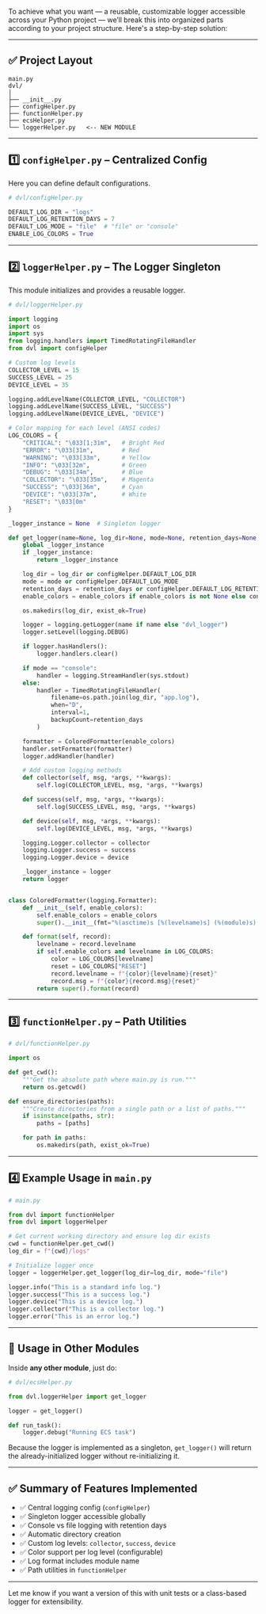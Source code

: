 To achieve what you want — a reusable, customizable logger accessible across your Python project — we’ll break this into organized parts according to your project structure. Here's a step-by-step solution:

---

## ✅ **Project Layout**

```
main.py
dvl/
│
├── __init__.py
├── configHelper.py
├── functionHelper.py
├── ecsHelper.py
└── loggerHelper.py   <-- NEW MODULE
```

---

## 1️⃣ `configHelper.py` – Centralized Config

Here you can define default configurations.

```python
# dvl/configHelper.py

DEFAULT_LOG_DIR = "logs"
DEFAULT_LOG_RETENTION_DAYS = 7
DEFAULT_LOG_MODE = "file"  # "file" or "console"
ENABLE_LOG_COLORS = True
```

---

## 2️⃣ `loggerHelper.py` – The Logger Singleton

This module initializes and provides a reusable logger.

```python
# dvl/loggerHelper.py

import logging
import os
import sys
from logging.handlers import TimedRotatingFileHandler
from dvl import configHelper

# Custom log levels
COLLECTOR_LEVEL = 15
SUCCESS_LEVEL = 25
DEVICE_LEVEL = 35

logging.addLevelName(COLLECTOR_LEVEL, "COLLECTOR")
logging.addLevelName(SUCCESS_LEVEL, "SUCCESS")
logging.addLevelName(DEVICE_LEVEL, "DEVICE")

# Color mapping for each level (ANSI codes)
LOG_COLORS = {
    "CRITICAL": "\033[1;31m",   # Bright Red
    "ERROR": "\033[31m",        # Red
    "WARNING": "\033[33m",      # Yellow
    "INFO": "\033[32m",         # Green
    "DEBUG": "\033[34m",        # Blue
    "COLLECTOR": "\033[35m",    # Magenta
    "SUCCESS": "\033[36m",      # Cyan
    "DEVICE": "\033[37m",       # White
    "RESET": "\033[0m"
}

_logger_instance = None  # Singleton logger

def get_logger(name=None, log_dir=None, mode=None, retention_days=None, enable_colors=None):
    global _logger_instance
    if _logger_instance:
        return _logger_instance

    log_dir = log_dir or configHelper.DEFAULT_LOG_DIR
    mode = mode or configHelper.DEFAULT_LOG_MODE
    retention_days = retention_days or configHelper.DEFAULT_LOG_RETENTION_DAYS
    enable_colors = enable_colors if enable_colors is not None else configHelper.ENABLE_LOG_COLORS

    os.makedirs(log_dir, exist_ok=True)

    logger = logging.getLogger(name if name else "dvl_logger")
    logger.setLevel(logging.DEBUG)

    if logger.hasHandlers():
        logger.handlers.clear()

    if mode == "console":
        handler = logging.StreamHandler(sys.stdout)
    else:
        handler = TimedRotatingFileHandler(
            filename=os.path.join(log_dir, "app.log"),
            when="D",
            interval=1,
            backupCount=retention_days
        )

    formatter = ColoredFormatter(enable_colors)
    handler.setFormatter(formatter)
    logger.addHandler(handler)

    # Add custom logging methods
    def collector(self, msg, *args, **kwargs):
        self.log(COLLECTOR_LEVEL, msg, *args, **kwargs)

    def success(self, msg, *args, **kwargs):
        self.log(SUCCESS_LEVEL, msg, *args, **kwargs)

    def device(self, msg, *args, **kwargs):
        self.log(DEVICE_LEVEL, msg, *args, **kwargs)

    logging.Logger.collector = collector
    logging.Logger.success = success
    logging.Logger.device = device

    _logger_instance = logger
    return logger


class ColoredFormatter(logging.Formatter):
    def __init__(self, enable_colors):
        self.enable_colors = enable_colors
        super().__init__(fmt="%(asctime)s [%(levelname)s] (%(module)s): %(message)s", datefmt="%Y-%m-%d %H:%M:%S")

    def format(self, record):
        levelname = record.levelname
        if self.enable_colors and levelname in LOG_COLORS:
            color = LOG_COLORS[levelname]
            reset = LOG_COLORS["RESET"]
            record.levelname = f"{color}{levelname}{reset}"
            record.msg = f"{color}{record.msg}{reset}"
        return super().format(record)
```

---

## 3️⃣ `functionHelper.py` – Path Utilities

```python
# dvl/functionHelper.py

import os

def get_cwd():
    """Get the absolute path where main.py is run."""
    return os.getcwd()

def ensure_directories(paths):
    """Create directories from a single path or a list of paths."""
    if isinstance(paths, str):
        paths = [paths]

    for path in paths:
        os.makedirs(path, exist_ok=True)
```

---

## 4️⃣ Example Usage in `main.py`

```python
# main.py

from dvl import functionHelper
from dvl import loggerHelper

# Get current working directory and ensure log dir exists
cwd = functionHelper.get_cwd()
log_dir = f"{cwd}/logs"

# Initialize logger once
logger = loggerHelper.get_logger(log_dir=log_dir, mode="file")

logger.info("This is a standard info log.")
logger.success("This is a success log.")
logger.device("This is a device log.")
logger.collector("This is a collector log.")
logger.error("This is an error log.")
```

---

## 🧪 Usage in Other Modules

Inside **any other module**, just do:

```python
# dvl/ecsHelper.py

from dvl.loggerHelper import get_logger

logger = get_logger()

def run_task():
    logger.debug("Running ECS task")
```

Because the logger is implemented as a singleton, `get_logger()` will return the already-initialized logger without re-initializing it.

---

## ✅ Summary of Features Implemented

* ✅ Central logging config (`configHelper`)
* ✅ Singleton logger accessible globally
* ✅ Console vs file logging with retention days
* ✅ Automatic directory creation
* ✅ Custom log levels: `collector`, `success`, `device`
* ✅ Color support per log level (configurable)
* ✅ Log format includes module name
* ✅ Path utilities in `functionHelper`

---

Let me know if you want a version of this with unit tests or a class-based logger for extensibility.
